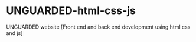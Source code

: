 # UNGUARDED-html-css-js
UNGUARDED website [Front end and back end development using html css and js]
